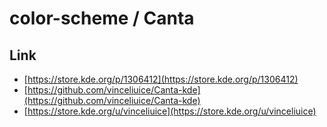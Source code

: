 

# color-scheme / Canta


## Link

* [https://store.kde.org/p/1306412](https://store.kde.org/p/1306412)
* [https://github.com/vinceliuice/Canta-kde](https://github.com/vinceliuice/Canta-kde)
* [https://store.kde.org/u/vinceliuice](https://store.kde.org/u/vinceliuice)
